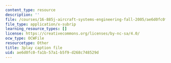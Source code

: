 ```yaml
---
content_type: resource
description: ''
file: /courses/16-885j-aircraft-systems-engineering-fall-2005/ae6d0fc0fa1b57a1b5f9d268c748529d_IHVf3ukiIiA.vtt
file_type: application/x-subrip
learning_resource_types: []
license: https://creativecommons.org/licenses/by-nc-sa/4.0/
ocw_type: OCWFile
resourcetype: Other
title: 3play caption file
uid: ae6d0fc0-fa1b-57a1-b5f9-d268c748529d
---
```

